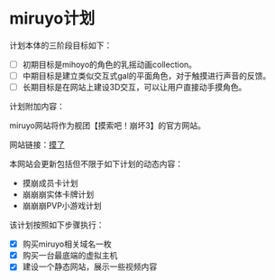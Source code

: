 # miruyo计划

计划本体的三阶段目标如下：

- [ ] 初期目标是mihoyo的角色的乳摇动画collection。
- [ ] 中期目标是建立类似交互式gal的平面角色，对于触摸进行声音的反馈。
- [ ] 长期目标是在网站上建设3D交互，可以让用户直接动手摸角色。

计划附加内容：

miruyo网站将作为舰团【摸索吧！崩坏3】的官方网站。

网站链接：[摸了](https://miruyo.maemo.cc/mobeng.html)

本网站会更新包括但不限于如下计划的动态内容：

- 摸崩成员卡计划
- 崩崩崩实体卡牌计划
- 崩崩崩PVP小游戏计划

该计划按照如下步骤执行：

- [x] 购买miruyo相关域名一枚
- [x] 购买一台最底端的虚拟主机
- [x] 建设一个静态网站，展示一些视频内容
